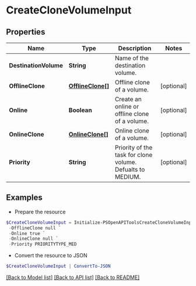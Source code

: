 # CreateCloneVolumeInput
## Properties

Name | Type | Description | Notes
------------ | ------------- | ------------- | -------------
**DestinationVolume** | **String** | Name of the destination volume. | 
**OfflineClone** | [**OfflineClone[]**](OfflineClone.md) | Offline clone of a volume. | [optional] 
**Online** | **Boolean** | Create an online or offline clone of a volume. | [optional] 
**OnlineClone** | [**OnlineClone[]**](OnlineClone.md) | Online clone of a volume. | [optional] 
**Priority** | **String** | Priority of the task for clone volume. Defualts to MEDIUM. | [optional] 

## Examples

- Prepare the resource
```powershell
$CreateCloneVolumeInput = Initialize-PSOpenAPIToolsCreateCloneVolumeInput  -DestinationVolume destinationVol1 `
 -OfflineClone null `
 -Online true `
 -OnlineClone null `
 -Priority PRIORITYTYPE_MED
```

- Convert the resource to JSON
```powershell
$CreateCloneVolumeInput | ConvertTo-JSON
```

[[Back to Model list]](../README.md#documentation-for-models) [[Back to API list]](../README.md#documentation-for-api-endpoints) [[Back to README]](../README.md)

